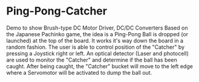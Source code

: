 # Ping-Pong-Catcher
Demo to show Brush-type DC Motor Driver, DC/DC Converters
Based on the Japanese Pachinko game, the idea is a Ping-Pong Ball is dropped (or launched) at the top of the board.  It works it's way down the board in a random fashion.  The user is able to control position of the "Catcher" by pressing a Joystick right or left.  An optical detector (Laser and photocell) are used to monitor the "Catcher" and determine if the ball has been caught.  After being caught, the "Catcher" bucket will move to the left edge where a Servomotor will be activated to dump the ball out.
